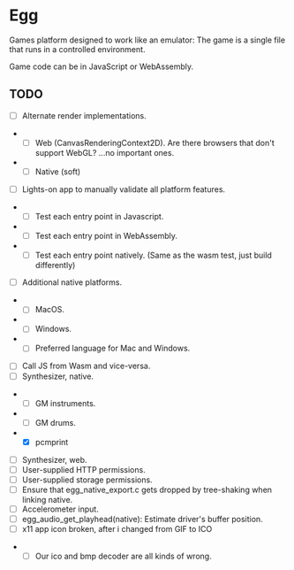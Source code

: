# Egg

Games platform designed to work like an emulator: The game is a single file that runs in a controlled environment.

Game code can be in JavaScript or WebAssembly.

## TODO

- [ ] Alternate render implementations.
- - [ ] Web (CanvasRenderingContext2D). Are there browsers that don't support WebGL? ...no important ones.
- - [ ] Native (soft)
- [ ] Lights-on app to manually validate all platform features.
- - [ ] Test each entry point in Javascript.
- - [ ] Test each entry point in WebAssembly.
- - [ ] Test each entry point natively. (Same as the wasm test, just build differently)
- [ ] Additional native platforms.
- - [ ] MacOS.
- - [ ] Windows.
- - [ ] Preferred language for Mac and Windows.
- [ ] Call JS from Wasm and vice-versa.
- [ ] Synthesizer, native.
- - [ ] GM instruments.
- - [ ] GM drums.
- - [x] pcmprint
- [ ] Synthesizer, web.
- [ ] User-supplied HTTP permissions.
- [ ] User-supplied storage permissions.
- [ ] Ensure that egg_native_export.c gets dropped by tree-shaking when linking native.
- [ ] Accelerometer input.
- [ ] egg_audio_get_playhead(native): Estimate driver's buffer position.
- [ ] x11 app icon broken, after i changed from GIF to ICO
- - [ ] Our ico and bmp decoder are all kinds of wrong.
